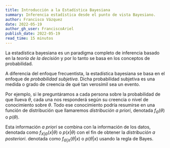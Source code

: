 ```yaml
---
title: Introducción a la Estadística Bayesiana
summary: Inferencia estadística desde el punto de vista Bayesiano.
author: Francisco Vázquez
date: 2022-05-19
author_gh_user: FranciscoAriel
publish_date: 2022-05-19
read_time: 15 minutos
---
```


La estadística bayesiana es un paradigma completo de inferencia basado en la *teoría de la decisión* y por lo tanto se basa en los conceptos de probabilidad.

A diferencia del enfoque frecuentista, la estadística bayesiana se basa en el enfoque de *probabilidad subjetiva*. Dicha probabilidad subjetiva es una medida o grado de creencia de qué tan verosímil sea un evento.

Por ejemplo, si le preguntáramos a cada persona sobre la probabilidad de que llueva $\theta$, cada una nos responderá según su creencia o nivel de conocimiento sobre $\theta$. Todo ese conocimiento podría resumirse en una función de distribución que llamaremos *distribución a priori*, denotada $f_\Theta(\theta)$ o $p(\theta)$.

Esta información *a priori* se combina con la información de los datos, denotada como $f_{X| \Theta}(x|\theta)$ o $p(x|\theta)$ con el fin de obtener la *distribución a posteriori*. denotada como $f_{\Theta|X}(\theta|x)$ o $p(\theta|x)$ usando la regla de Bayes.
